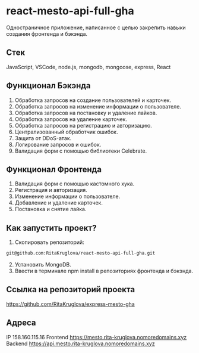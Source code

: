 # react-mesto-api-full-gha
Одностраничное приложение, написанное с целью закрепить навыки создания фронтенда и бэкэнда.
## Стек
JavaScript, VSCode, node.js, mongodb, mongoose, express, React
## Функционал Бэкэнда
1. Обработка запросов на создание пользователей и карточек.
2. Обработка запросов на изменение информации о пользователе.
3. Обработка запросов на постановку и удаление лайков.
4. Обработка запросов на удаление карточек.
5. Обработка запросов на регистрацию и авторизацию.
6. Централизованный обработчик ошибок.
7. Защита от DDoS-атак.
8. Логирование запросов и ошибок.
9. Валидация форм с помощью библиотеки Celebrate.
## Функционал Фронтенда
1. Валидация форм с помощью кастомного хука.
2. Регистрация и авторизация.
3. Изменение информации о пользователе.
4. Добавление и удаление карточек.
5. Постановка и снятие лайка.
## Как запустить проект?
1. Скопировать репозиторий:
```bash
git@github.com:RitaKruglova/react-mesto-api-full-gha.git
```
2. Установить MongoDB.
3. Ввести в терминале npm install в репозиториях фронтенда и бэкэнда.
## Ссылка на репозиторий проекта
https://github.com/RitaKruglova/express-mesto-gha
## Адреса
IP  158.160.115.16
Frontend  https://mesto.rita-kruglova.nomoredomains.xyz
Backend  https://api.mesto.rita-kruglova.nomoredomains.xyz
